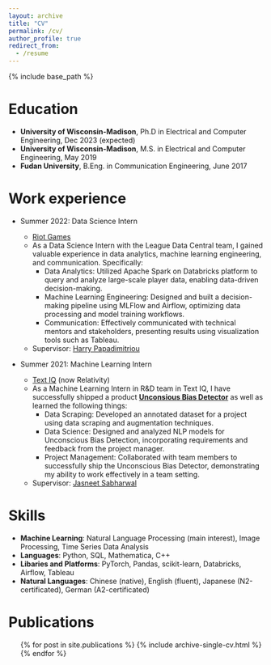 ```yaml
---
layout: archive
title: "CV"
permalink: /cv/
author_profile: true
redirect_from:
  - /resume
---
```


{% include base_path %}

Education
======
* **University of Wisconsin-Madison**, Ph.D in Electrical and Computer Engineering, Dec 2023 (expected)
* **University of Wisconsin-Madison**, M.S. in Electrical and Computer Engineering, May 2019
* **Fudan University**, B.Eng. in Communication Engineering, June 2017

Work experience
======
* Summer 2022: Data Science Intern
  * [Riot Games](https://www.riotgames.com/en)
  * As a Data Science Intern with the League Data Central team, I gained valuable experience in data analytics, machine learning engineering, and communication. Specifically:
    * Data Analytics: Utilized Apache Spark on Databricks platform to query and analyze large-scale player data, enabling data-driven decision-making.
    * Machine Learning Engineering: Designed and built a decision-making pipeline using MLFlow and Airflow, optimizing data processing and model training workflows.
    * Communication: Effectively communicated with technical mentors and stakeholders, presenting results using visualization tools such as Tableau.
  * Supervisor: [Harry Papadimitriou](https://www.linkedin.com/in/charalampospapadimitriou/)

* Summer 2021: Machine Learning Intern
  * [Text IQ](https://www.relativity.com/data-solutions/textiq/) (now Relativity)
  * As a Machine Learning Intern in R&D team in Text IQ, I have successfully shipped a product [**Unconsious Bias Detector**](https://relativity.com/company/commitments/ai-for-good/) as well as learned the following things:
    * Data Scraping: Developed an annotated dataset for a project using data scraping and augmentation techniques.
    * Data Science: Designed and analyzed NLP models for Unconscious Bias Detection, incorporating requirements and feedback from the project manager.
    * Project Management: Collaborated with team members to successfully ship the Unconscious Bias Detector, demonstrating my ability to work effectively in a team setting.
  * Supervisor: [Jasneet Sabharwal](https://www.linkedin.com/in/jasneetsabharwal/)

Skills  
======
* **Machine Learning**: Natural Language Processing (main interest), Image Processing, Time Series Data Analysis
* **Languages**: Python, SQL, Mathematica, C++
* **Libaries and Platforms**: PyTorch, Pandas, scikit-learn, Databricks, Airflow, Tableau 
* **Natural Languages**: Chinese (native), English (fluent), Japanese (N2-certificated), German (A2-certificated)

Publications
======
  <ul>{% for post in site.publications %}
    {% include archive-single-cv.html %}
  {% endfor %}</ul>
  
